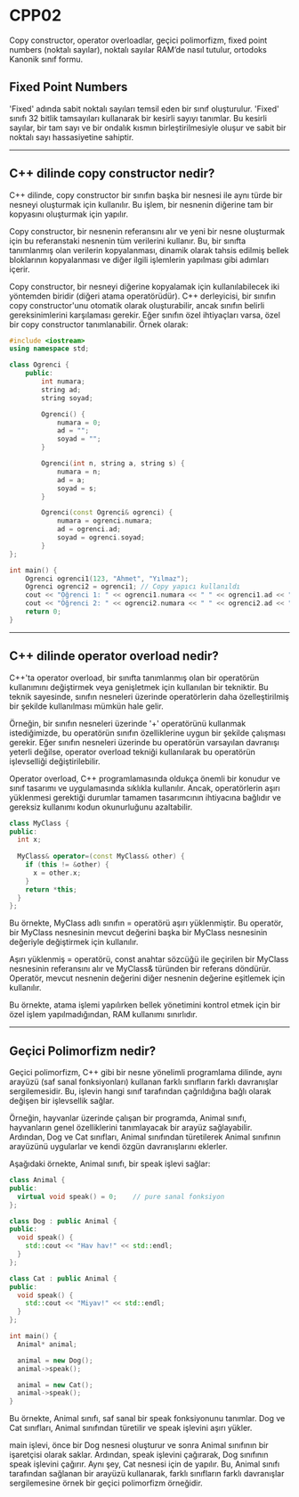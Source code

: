 # **CPP02**

Copy constructor, operator overloadlar, geçici polimorfizm, fixed point numbers (noktalı sayılar), noktalı sayılar RAM’de nasıl tutulur, ortodoks Kanonik sınıf formu.

## Fixed Point Numbers

'Fixed' adında sabit noktalı sayıları temsil eden bir sınıf oluşturulur. 'Fixed' sınıfı 32 bitlik tamsayıları kullanarak bir kesirli sayıyı tanımlar. Bu kesirli sayılar, bir tam sayı ve bir ondalık kısmın birleştirilmesiyle oluşur ve sabit bir noktalı sayı hassasiyetine sahiptir.

---

## C++ dilinde copy constructor nedir?

C++ dilinde, copy constructor bir sınıfın başka bir nesnesi ile aynı türde bir nesneyi oluşturmak için kullanılır. Bu işlem, bir nesnenin diğerine tam bir kopyasını oluşturmak için yapılır.

Copy constructor, bir nesnenin referansını alır ve yeni bir nesne oluşturmak için bu referanstaki nesnenin tüm verilerini kullanır. Bu, bir sınıfta tanımlanmış olan verilerin kopyalanması, dinamik olarak tahsis edilmiş bellek bloklarının kopyalanması ve diğer ilgili işlemlerin yapılması gibi adımları içerir.

Copy constructor, bir nesneyi diğerine kopyalamak için kullanılabilecek iki yöntemden biridir (diğeri atama operatörüdür). C++ derleyicisi, bir sınıfın copy constructor'unu otomatik olarak oluşturabilir, ancak sınıfın belirli gereksinimlerini karşılaması gerekir. Eğer sınıfın özel ihtiyaçları varsa, özel bir copy constructor tanımlanabilir.
Örnek olarak:

```cpp
#include <iostream>
using namespace std;

class Ogrenci {
    public:
        int numara;
        string ad;
        string soyad;

        Ogrenci() {
            numara = 0;
            ad = "";
            soyad = "";
        }

        Ogrenci(int n, string a, string s) {
            numara = n;
            ad = a;
            soyad = s;
        }

        Ogrenci(const Ogrenci& ogrenci) {
            numara = ogrenci.numara;
            ad = ogrenci.ad;
            soyad = ogrenci.soyad;
        }
};

int main() {
    Ogrenci ogrenci1(123, "Ahmet", "Yılmaz");
    Ogrenci ogrenci2 = ogrenci1; // Copy yapıcı kullanıldı
    cout << "Öğrenci 1: " << ogrenci1.numara << " " << ogrenci1.ad << " " << ogrenci1.soyad << endl;
    cout << "Öğrenci 2: " << ogrenci2.numara << " " << ogrenci2.ad << " " << ogrenci2.soyad << endl;
    return 0;
}
```

---

## C++ dilinde operator overload nedir?

C++'ta operator overload, bir sınıfta tanımlanmış olan bir operatörün kullanımını değiştirmek veya genişletmek için kullanılan bir tekniktir. Bu teknik sayesinde, sınıfın nesneleri üzerinde operatörlerin daha özelleştirilmiş bir şekilde kullanılması mümkün hale gelir.

Örneğin, bir sınıfın nesneleri üzerinde '+' operatörünü kullanmak istediğimizde, bu operatörün sınıfın özelliklerine uygun bir şekilde çalışması gerekir. Eğer sınıfın nesneleri üzerinde bu operatörün varsayılan davranışı yeterli değilse, operator overload tekniği kullanılarak bu operatörün işlevselliği değiştirilebilir.

Operator overload, C++ programlamasında oldukça önemli bir konudur ve sınıf tasarımı ve uygulamasında sıklıkla kullanılır. Ancak, operatörlerin aşırı yüklenmesi gerektiği durumlar tamamen tasarımcının ihtiyacına bağlıdır ve gereksiz kullanımı kodun okunurluğunu azaltabilir.

```cpp
class MyClass {
public:
  int x;
  
  MyClass& operator=(const MyClass& other) {
    if (this != &other) {
      x = other.x;
    }
    return *this;
  }
};
```

Bu örnekte, MyClass adlı sınıfın = operatörü aşırı yüklenmiştir. Bu operatör, bir MyClass nesnesinin mevcut değerini başka bir MyClass nesnesinin değeriyle değiştirmek için kullanılır.

Aşırı yüklenmiş = operatörü, const anahtar sözcüğü ile geçirilen bir MyClass nesnesinin referansını alır ve MyClass& türünden bir referans döndürür. Operatör, mevcut nesnenin değerini diğer nesnenin değerine eşitlemek için kullanılır.

Bu örnekte, atama işlemi yapılırken bellek yönetimini kontrol etmek için bir özel işlem yapılmadığından, RAM kullanımı sınırlıdır.

---

## Geçici Polimorfizm nedir?

Geçici polimorfizm, C++ gibi bir nesne yönelimli programlama dilinde, aynı arayüzü (saf sanal fonksiyonları) kullanan farklı sınıfların farklı davranışlar sergilemesidir. Bu, işlevin hangi sınıf tarafından çağrıldığına bağlı olarak değişen bir işlevsellik sağlar.

Örneğin, hayvanlar üzerinde çalışan bir programda, Animal sınıfı, hayvanların genel özelliklerini tanımlayacak bir arayüz sağlayabilir. Ardından, Dog ve Cat sınıfları, Animal sınıfından türetilerek Animal sınıfının arayüzünü uygularlar ve kendi özgün davranışlarını eklerler.

Aşağıdaki örnekte, Animal sınıfı, bir speak işlevi sağlar:

```cpp
class Animal {
public:
  virtual void speak() = 0;    // pure sanal fonksiyon
};

class Dog : public Animal {
public:
  void speak() {
    std::cout << "Hav hav!" << std::endl;
  }
};

class Cat : public Animal {
public:
  void speak() {
    std::cout << "Miyav!" << std::endl;
  }
};

int main() {
  Animal* animal;

  animal = new Dog();
  animal->speak();

  animal = new Cat();
  animal->speak();
}
```

Bu örnekte, Animal sınıfı, saf sanal bir speak fonksiyonunu tanımlar. Dog ve Cat sınıfları, Animal sınıfından türetilir ve speak işlevini aşırı yükler.

main işlevi, önce bir Dog nesnesi oluşturur ve sonra Animal sınıfının bir işaretçisi olarak saklar. Ardından, speak işlevini çağırarak, Dog sınıfının speak işlevini çağırır. Aynı şey, Cat nesnesi için de yapılır. Bu, Animal sınıfı tarafından sağlanan bir arayüzü kullanarak, farklı sınıfların farklı davranışlar sergilemesine örnek bir geçici polimorfizm örneğidir.
